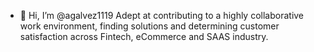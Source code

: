 - 👋 Hi, I’m @agalvez1119
Adept at contributing to a highly collaborative work environment, finding solutions and determining customer satisfaction across Fintech, eCommerce and SAAS industry. 

<!---
agalvez1119/agalvez1119 is a ✨ special ✨ repository because its `README.md` (this file) appears on your GitHub profile.
You can click the Preview link to take a look at your changes.
--->
